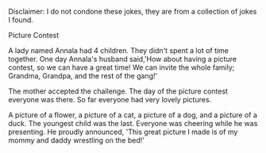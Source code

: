 Disclaimer: I do not condone these jokes, they are from a collection of jokes I found.

Picture Contest

A lady named Annala had 4 children.
They didn't spent a lot of time together.
One day Annala's husband said,'How about having a picture contest, so we can have a great time! We can invite the whole family; Grandma, Grandpa, and the rest of the gang!'

The mother accepted the challenge.
The day of the picture contest everyone was there.
So far everyone had very lovely pictures.

A picture of a flower, a picture of a cat, a picture of a dog, and a picture of a duck.
The youngest child was the last.
Everyone was cheering while he was presenting.
He proudly announced, 'This great picture I made is of my mommy and daddy wrestling on the bed!'

